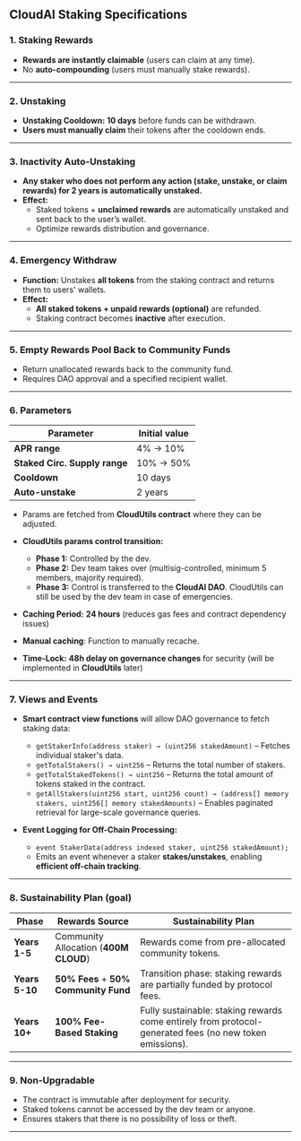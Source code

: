 
## **CloudAI Staking Specifications**

### **1. Staking Rewards**

- **Rewards are instantly claimable** (users can claim at any time).
- No **auto-compounding** (users must manually stake rewards).

----------

### **2. Unstaking**

- **Unstaking Cooldown:** **10 days** before funds can be withdrawn.
- **Users must manually claim** their tokens after the cooldown ends.

----------

### **3. Inactivity Auto-Unstaking**

- **Any staker who does not perform any action (stake, unstake, or claim rewards) for 2 years is automatically unstaked.**
- **Effect:**
  - Staked tokens + **unclaimed rewards** are automatically unstaked and sent back to the user’s wallet.
  - Optimize rewards distribution and governance.

----------

### **4. Emergency Withdraw**

- **Function:** Unstakes **all tokens** from the staking contract and returns them to users' wallets.
- **Effect:**
  - **All staked tokens + unpaid rewards (optional)** are refunded.
  - Staking contract becomes **inactive** after execution.

----------

### **5. Empty Rewards Pool Back to Community Funds**

- Return unallocated rewards back to the community fund.
- Requires DAO approval and a specified recipient wallet.

----------

### **6. Parameters**

| **Parameter** | **Initial value** |
|--------------|----------|
| **APR range** | 4% → 10% |
| **Staked Circ. Supply range** | 10% → 50% |
| **Cooldown** | 10 days |
| **Auto-unstake** | 2 years |

- Params are fetched from **CloudUtils contract** where they can be adjusted.
- **CloudUtils params control transition:**
  - **Phase 1:** Controlled by the dev.
  - **Phase 2:** Dev team takes over (multisig-controlled, minimum 5 members, majority required).
  - **Phase 3:** Control is transferred to the **CloudAI DAO**. CloudUtils can still be used by the dev team in case of emergencies.
  
- **Caching Period:** **24 hours** (reduces gas fees and contract dependency issues)
- **Manual caching**: Function to manually recache.
- **Time-Lock:** **48h delay on governance changes** for security (will be implemented in **CloudUtils** later)

----------

### **7. Views and Events**
  
- **Smart contract view functions** will allow DAO governance to fetch staking data:
  - `getStakerInfo(address staker) → (uint256 stakedAmount)` – Fetches individual staker's data.
  - `getTotalStakers() → uint256` – Returns the total number of stakers.
  - `getTotalStakedTokens() → uint256` – Returns the total amount of tokens staked in the contract.
  - `getAllStakers(uint256 start, uint256 count) → (address[] memory stakers, uint256[] memory stakedAmounts)` – Enables paginated retrieval for large-scale governance queries.
  
- **Event Logging for Off-Chain Processing:**
  - `event StakerData(address indexed staker, uint256 stakedAmount);`
  - Emits an event whenever a staker **stakes/unstakes**, enabling **efficient off-chain tracking**.

----------

### **8. Sustainability Plan (goal)**

| **Phase**  | **Rewards Source**                      | **Sustainability Plan** |
|------------|---------------------------------|----------------|
| **Years 1-5**  | Community Allocation (**400M CLOUD**) | Rewards come from pre-allocated community tokens. |
| **Years 5-10** | **50% Fees** + **50% Community Fund**  | Transition phase: staking rewards are partially funded by protocol fees. |
| **Years 10+**  | **100% Fee-Based Staking**  | Fully sustainable: staking rewards come entirely from protocol-generated fees (no new token emissions). |

----------

### **9. Non-Upgradable**

- The contract is immutable after deployment for security.
- Staked tokens cannot be accessed by the dev team or anyone.
- Ensures stakers that there is no possibility of loss or theft.

----------
